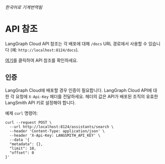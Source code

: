 _한국어로 기계번역됨_

# API 참조

LangGraph Cloud API 참조는 각 배포에 대해 `/docs` URL 경로에서 사용할 수 있습니다 (예: `http://localhost:8124/docs`).

<a href="/langgraph/cloud/reference/api/api_ref.html" target="_blank">여기</a>를 클릭하여 API 참조를 확인하세요.

## 인증

LangGraph Cloud에 배포할 경우 인증이 필요합니다. LangGraph Cloud API에 대한 각 요청에 `X-Api-Key` 헤더를 전달하세요. 헤더의 값은 API가 배포된 조직의 유효한 LangSmith API 키로 설정해야 합니다.

예제 `curl` 명령어:
```shell
curl --request POST \
  --url http://localhost:8124/assistants/search \
  --header 'Content-Type: application/json' \
  --header 'X-Api-Key: LANGSMITH_API_KEY' \
  --data '{
  "metadata": {},
  "limit": 10,
  "offset": 0
}'  
```
